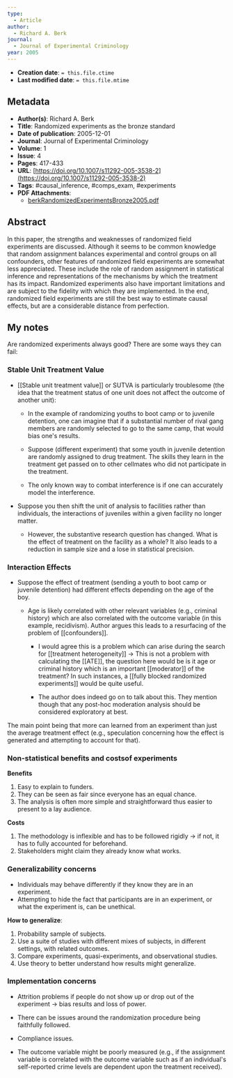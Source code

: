 ```yaml
---
type:
  - Article
author:
  - Richard A. Berk
journal:
  - Journal of Experimental Criminology
year: 2005
---
```


* **Creation date**: `= this.file.ctime`
* **Last modified date**: `= this.file.mtime`

## Metadata

* **Author(s)**: Richard A. Berk
* **Title**: Randomized experiments as the bronze standard
* **Date of publication**: 2005-12-01
* **Journal**: Journal of Experimental Criminology
* **Volume**: 1
* **Issue**: 4
* **Pages**: 417-433
* **URL**: [https://doi.org/10.1007/s11292-005-3538-2](https://doi.org/10.1007/s11292-005-3538-2)
* **Tags**: #causal_inference, #comps_exam, #experiments
* **PDF Attachments**:
  * [berkRandomizedExperimentsBronze2005.pdf](zotero://open-pdf/library/items/CN7XI4EJ)

## Abstract

In this paper, the strengths and weaknesses of randomized field experiments are discussed. Although it seems to be common knowledge that random assignment balances experimental and control groups on all confounders, other features of randomized field experiments are somewhat less appreciated. These include the role of random assignment in statistical inference and representations of the mechanisms by which the treatment has its impact. Randomized experiments also have important limitations and are subject to the fidelity with which they are implemented. In the end, randomized field experiments are still the best way to estimate causal effects, but are a considerable distance from perfection.

## My notes

Are randomized experiments always good? There are some ways they can fail:

### Stable Unit Treatment Value

* [[Stable unit treatment value]] or SUTVA is particularly troublesome (the idea that the treatment status of one unit does not affect the outcome of another unit):
  
	* In the example of randomizing youths to boot camp or to juvenile detention, one can imagine that if a substantial number of rival gang members are randomly selected to go to the same camp, that would bias one's results.
	  
	* Suppose (different experiment) that some youth in juvenile detention are randomly assigned to drug treatment. The skills they learn in the treatment get passed on to other cellmates who did not participate in the treatment.
	  
	* The only known way to combat interference is if one can accurately model the interference.
	  
* Suppose you then shift the unit of analysis to facilities rather than individuals, the interactions of juveniles within a given facility no longer matter.
  
	* However, the substantive research question has changed. What is the effect of treatment on the facility as a whole? It also leads to a reduction in sample size and a lose in statistical precision.

### Interaction Effects

* Suppose the effect of treatment (sending a youth to boot camp or juvenile detention) had different effects depending on the age of the boy.
  
	* Age is likely correlated with other relevant variables (e.g., criminal history) which are also correlated with the outcome variable (in this example, recidivism). Author argues this leads to a resurfacing of the problem of [[confounders]].
	  
		* I would agree this is a problem which can arise during the search for [[treatment heterogeneity]] -> This is not a problem with calculating the [[ATE]], the question here would be is it age or criminal history which is an important [[moderator]] of the treatment? In such instances, a [[fully blocked randomized experiments]] would be quite useful.
		  
		* The author does indeed go on to talk about this. They mention though that any post-hoc moderation analysis should be considered exploratory at best.

The main point being that more can learned from an experiment than just the average treatment effect (e.g., speculation concerning how the effect is generated and attempting to account for that).

### Non-statistical benefits and costsof experiments

**Benefits**
1. Easy to explain to funders.
2. They can be seen as fair since everyone has an equal chance.
3. The analysis is often more simple and straightforward thus easier to present to a lay audience.

**Costs**
1. The methodology is inflexible and has to be followed rigidly -> if not, it has to fully accounted for beforehand.
2. Stakeholders might claim they already know what works.

### Generalizability concerns

* Individuals may behave differently if they know they are in an experiment.
* Attempting to hide the fact that participants are in an experiment, or what the experiment is, can be unethical.

**How to generalize**:
1. Probability sample of subjects.
2. Use a suite of studies with different mixes of subjects, in different settings, with related outcomes.
3. Compare experiments, quasi-experiments, and observational studies.
4. Use theory to better understand how results might generalize.

### Implementation concerns

* Attrition problems if people do not show up or drop out of the experiment -> bias results and loss of power.
  
* There can be issues around the randomization procedure being faithfully followed.
  
* Compliance issues.
  
* The outcome variable might be poorly measured (e.g., if the assignment variable is correlated with the outcome variable such as if an individual's self-reported crime levels are dependent upon the treatment received).